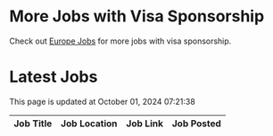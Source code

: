 # More Jobs with Visa Sponsorship

Check out [Europe Jobs](https://github.com/sureshparimi/europejobs#latest-jobs) for more jobs with visa sponsorship.

# Latest Jobs

This page is updated at October 01, 2024 07:21:38

| Job Title | Job Location | Job Link | Job Posted |
| --- | --- | --- | --- |
